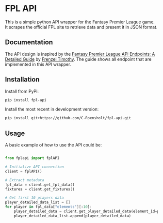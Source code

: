 # FPL API

This is a simple python API wrapper for the Fantasy Premier League game. It scrapes the official FPL site to retrieve data and present it in JSON format.

## Documentation

The API design is inspired by the [Fantasy Premier League API Endpoints: A Detailed Guide](https://medium.com/@frenzelts/fantasy-premier-league-api-endpoints-a-detailed-guide-acbd5598eb19) by [Frenzel Timothy](https://medium.com/@frenzelts?source=post_page-----acbd5598eb19--------------------------------).
The guide shows all endpoint that are implemented in this API wrapper.

## Installation

Install from PyPi:

```bash
pip install fpl-api
```

Install the most recent in development version:

```bash
pip install git+https://github.com/C-Roensholt/fpl-api.git 
```

## Usage

A basic example of how to use the API could be:

```python

from fplapi import fplAPI

# Initialize API connection
client = fplAPI()

# Extract metadata
fpl_data = client.get_fpl_data()
fixtures = client.get_fixtures()

# Get first 10 players data
player_detailed_data_list = []
for player in fpl_data["elements"][:10]:
    player_detailed_data = client.get_player_detailed_data(element_id=player["id"])
    player_detailed_data_list.append(player_detailed_data)

```
